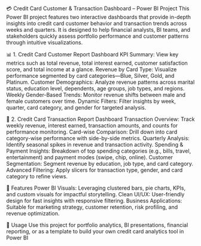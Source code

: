 💳 Credit Card Customer & Transaction Dashboard – Power BI Project
This Power BI project features two interactive dashboards that provide in-depth insights into credit card customer behavior and transaction trends across weeks and quarters. It is designed to help financial analysts, BI teams, and stakeholders quickly assess portfolio performance and customer patterns through intuitive visualizations.

📊 1. Credit Card Customer Report Dashboard
  KPI Summary: View key metrics such as total revenue, total interest earned, customer satisfaction score, and total income at a glance.
  Revenue by Card Type: Visualize performance segmented by card categories—Blue, Silver, Gold, and Platinum.
  Customer Demographics: Analyze revenue patterns across marital status, education level, dependents, age groups, job types, and regions.
  Weekly Gender-Based Trends: Monitor revenue shifts between male and female customers over time.
  Dynamic Filters: Filter insights by week, quarter, card category, and gender for targeted analysis.

💼 2. Credit Card Transaction Report Dashboard
  Transaction Overview: Track weekly revenue, interest earned, transaction amounts, and counts for performance monitoring.
  Card-wise Comparison: Drill down into card category-wise performance with side-by-side metrics.
  Quarterly Analysis: Identify seasonal spikes in revenue and transaction activity.
  Spending & Payment Insights: Breakdown of top spending categories (e.g., bills, travel, entertainment) and payment modes (swipe, chip, online).
  Customer Segmentation: Segment revenue by education, job type, and card category.
  Advanced Filtering: Apply slicers for transaction type, gender, and card category to refine views.

🔧 Features
  Power BI Visuals: Leveraging clustered bars, pie charts, KPIs, and custom visuals for impactful storytelling.
  Clean UI/UX: User-friendly design for fast insights with responsive filtering.
  Business Applications: Suitable for marketing strategy, customer retention, risk profiling, and revenue optimization.

🚀 Usage
  Use this project for portfolio analytics, BI presentations, financial reporting, or as a template to build your own credit card analytics tool in Power BI
